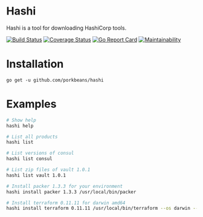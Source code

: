 # Hashi

Hashi is a tool for downloading HashiCorp tools.

[![Build Status](https://travis-ci.org/porkbeans/hashi.svg?branch=master)](https://travis-ci.org/porkbeans/hashi)
[![Coverage Status](https://coveralls.io/repos/github/porkbeans/hashi/badge.svg?branch=master)](https://coveralls.io/github/porkbeans/hashi?branch=master)
[![Go Report Card](https://goreportcard.com/badge/github.com/porkbeans/hashi)](https://goreportcard.com/report/github.com/porkbeans/hashi)
[![Maintainability](https://api.codeclimate.com/v1/badges/0c0866525958db61081a/maintainability)](https://codeclimate.com/github/porkbeans/hashi/maintainability)

# Installation

`go get -u github.com/porkbeans/hashi`

# Examples

```bash
# Show help
hashi help

# List all products
hashi list

# List versions of consul
hashi list consul

# List zip files of vault 1.0.1
hashi list vault 1.0.1

# Install packer 1.3.3 for your environment
hashi install packer 1.3.3 /usr/local/bin/packer

# Install terraform 0.11.11 for darwin amd64
hashi install terraform 0.11.11 /usr/local/bin/terraform --os darwin --arch amd64
```
